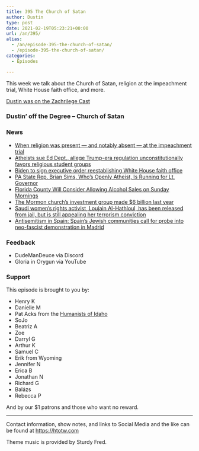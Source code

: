 ```yaml
---
title: 395 The Church of Satan
author: Dustin
type: post
date: 2021-02-19T05:23:21+00:00
url: /an/395/
alias:
  - /an/episode-395-the-church-of-satan/
  - /episode-395-the-church-of-satan/
categories:
  - Episodes

---
```

<div id="buzzsprout-player-10552714"></div><script src="https://www.buzzsprout.com/1983601/10552714-395-the-church-of-satan.js?container_id=buzzsprout-player-10552714&player=small" type="text/javascript" charset="utf-8"></script>

This week we talk about the Church of Satan, religion at the impeachment trial, White House faith office, and more.

<!--more-->

 [Dustin was on the Zachrilege Cast][1]

### Dustin&#8217; off the Degree &#8211; Church of Satan

### News

  *  [When religion was present — and notably absent — at the impeachment trial][2]
  *  [Atheists sue Ed Dept., allege Trump-era regulation unconstitutionally favors religious student groups][3]
  *  [Biden to sign executive order reestablishing White House faith office][4]
  *  [PA State Rep. Brian Sims, Who&#8217;s Openly Atheist, Is Running for Lt. Governor][5]
  *  [Florida County Will Consider Allowing Alcohol Sales on Sunday Mornings][6]
  *  [The Mormon church&#8217;s investment group made $6 billion last year][7]
  *  [Saudi women&#8217;s rights activist, Loujain Al-Hathloul, has been released from jail, but is still appealing her terrorism conviction][8]
  *  [Antisemitism in Spain: Spain&#8217;s Jewish communities call for probe into neo-fascist demonstration in Madrid][9]

### Feedback

  * DudeManDeuce via Discord
  * Gloria in Orygun via YouTube

### Support

This episode is brought to you by:

  * Henry K
  * Danielle M
  * Pat Acks from the [Humanists of Idaho][10]
  * SoJo
  * Beatriz A
  * Zoe
  * Darryl G
  * Arthur K
  * Samuel C
  * Erik from Wyoming
  * Jennifer N
  * Erica B
  * Jonathan N
  * Richard G
  * Balázs
  * Rebecca P

And by our $1 patrons and those who want no reward.

* * *

Contact information, show notes, and links to Social Media and the like can be found at <https://htotw.com>

Theme music is provided by Sturdy Fred.

 [1]: https://zachrilege.podbean.com/e/zachrilege-cast-242-dustin-of-atheist-nomads/
 [2]: https://religionnews.com/2021/02/15/democrats-ramp-up-religious-references-during-impeachment-trial/
 [3]: https://www.thecollegefix.com/atheists-sue-ed-dept-allege-trump-era-regulation-unconstitutionally-favors-religious-student-groups/
 [4]: https://religionnews.com/2021/02/14/biden-to-sign-executive-order-reestablishing-white-house-faith-office/
 [5]: https://friendlyatheist.patheos.com/2021/02/15/pa-state-rep-brian-sims-whos-openly-atheist-is-running-for-lt-governor/
 [6]: https://friendlyatheist.patheos.com/2021/02/15/florida-county-will-consider-allowing-alcohol-sales-on-sunday-mornings/
 [7]: https://www.fox13now.com/news/local-news/fox-13-investigates-how-lds-church-investment-fund-made-6-billion-in-pandemic
 [8]: https://www.npr.org/2021/02/10/966258281/loujain-al-hathloul-saudi-activist-jailed-for-driving-has-been-released
 [9]: https://english.elpais.com/spanish_news/2021-02-16/spains-jewish-communities-call-for-an-investigation-into-a-neo-fascist-demonstration-in-madrid.html
 [10]: https://www.humanistsofidaho.org/